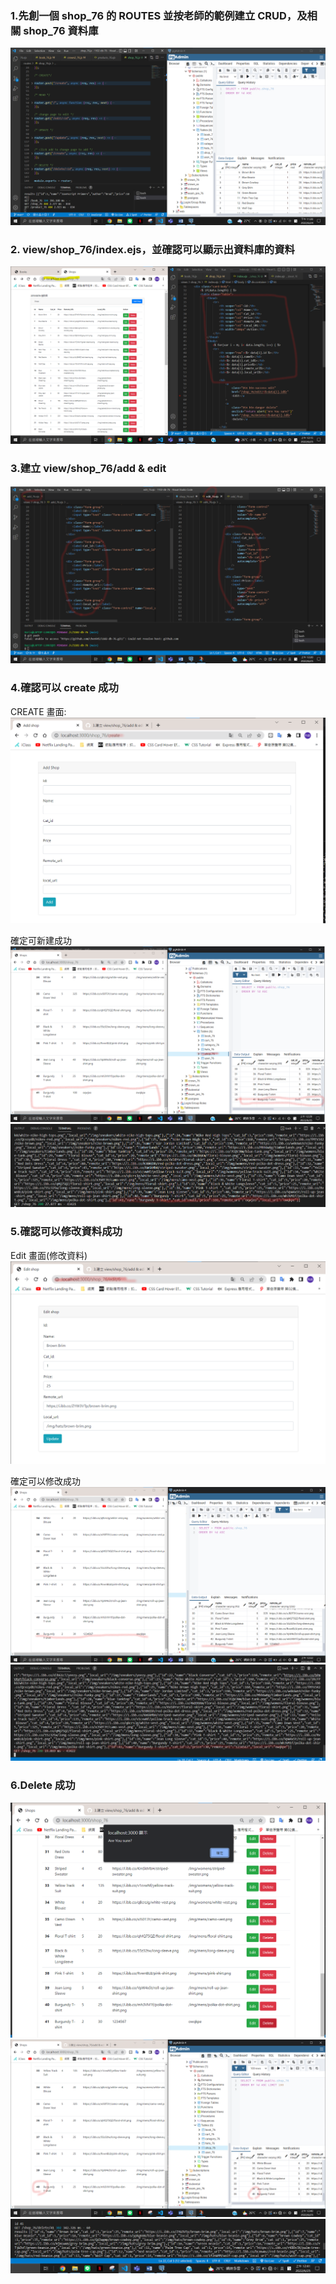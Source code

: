 ### 1.先創一個 shop_76 的 ROUTES 並按老師的範例建立 CRUD，及相關 shop_76 資料庫

![](./p8.png)

### 2. view/shop_76/index.ejs，並確認可以顯示出資料庫的資料

![](./p9.png)

### 3.建立 view/shop_76/add & edit

![](./p10.png)

### 4.確認可以 create 成功

CREATE 畫面:
![](./p11-1.png)

確定可新建成功
![](./p11.png)
![](./p12.png)

### 5.確認可以修改資料成功

Edit 畫面(修改資料)
![](./p13-1.png)

確定可以修改成功
![](./p13.png)
![](./p14.png)

### 6.Delete 成功

![](./p15-1.png)
![](./p15.png)
![](./p16.png)
